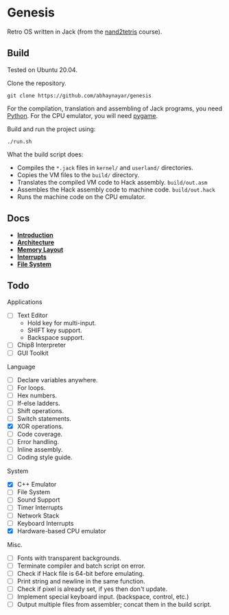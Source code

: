 # Genesis

Retro OS written in Jack (from the [nand2tetris](https://nand2tetris.org) course).

## Build

Tested on Ubuntu 20.04.

Clone the repository.

```
git clone https://github.com/abhaynayar/genesis
```

For the compilation, translation and assembling of Jack programs, you need
[Python](https://www.python.org/downloads/). For the CPU emulator, you will need
[pygame](https://www.pygame.org/).

Build and run the project using:

```
./run.sh
```

What the build script does:
- Compiles the `*.jack` files in `kernel/` and `userland/` directories.
- Copies the VM files to the `build/` directory.
- Translates the compiled VM code to Hack assembly. `build/out.asm`
- Assembles the Hack assembly code to machine code. `build/out.hack`
- Runs the machine code on the CPU emulator.

## Docs

* **[Introduction](docs/introduction.md)**
* **[Architecture](docs/architecture.md)**
* **[Memory Layout](docs/memory-layout.md)**
* **[Interrupts](docs/interrupts.md)**
* **[File System](docs/file-system.md)**

## Todo

Applications

- [ ] Text Editor
	- Hold key for multi-input.
	- SHIFT key support.
	- Backspace support.
- [ ] Chip8 Interpreter
- [ ] GUI Toolkit

Language

- [ ] Declare variables anywhere.
- [ ] For loops.
- [ ] Hex numbers.
- [ ] If-else ladders.
- [ ] Shift operations.
- [ ] Switch statements.
- [x] XOR operations.
- [ ] Code coverage.
- [ ] Error handling.
- [ ] Inline assembly.
- [ ] Coding style guide.

System

- [x] C++ Emulator
- [ ] File System
- [ ] Sound Support
- [ ] Timer Interrupts
- [ ] Network Stack
- [ ] Keyboard Interrupts
- [x] Hardware-based CPU emulator

Misc.

- [ ] Fonts with transparent backgrounds.
- [ ] Terminate compiler and batch script on error.
- [ ] Check if Hack file is 64-bit before emulating.
- [ ] Print string and newline in the same function.
- [ ] Check if pixel is already set, if yes then don't update.
- [ ] Implement special keyboard input. (backspace, control, etc.)
- [ ] Output multiple files from assembler; concat them in the build script.
